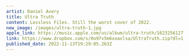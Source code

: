 ```yaml
---
artist: Daniel Avery
title: Ultra Truth
content: Lossless Files. Still the worst cover of 2022.
new_image: /images/ultra-truth-1.jpg
apple_link: https://music.apple.com/us/album/ultra-truth/1623256127
link: https://www.dropbox.com/s/0o97v5m6xoaxlsa/UltraTruth.zip?dl=1
published_date: 2022-11-13T19:29:05.263Z
---
```


